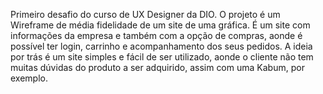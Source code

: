 Primeiro desafio do curso de UX Designer da DIO.
O projeto é um Wireframe de média fidelidade de um site de uma gráfica.
É um site com informações da empresa e também com a opção de compras, aonde é possível ter login, carrinho e acompanhamento dos seus pedidos.
A ideia por trás é um site simples e fácil de ser utilizado, aonde o cliente não tem muitas dúvidas do produto a ser adquirido, assim com uma Kabum, por exemplo.
